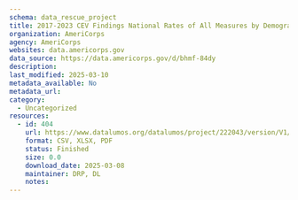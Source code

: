 ```yaml
---
schema: data_rescue_project 
title: 2017-2023 CEV Findings National Rates of All Measures by Demographics from the Current Population Survey Civic Engagement and Volunteering Supplement
organization: AmeriCorps
agency: AmeriCorps
websites: data.americorps.gov
data_source: https://data.americorps.gov/d/bhmf-84dy
description: 
last_modified: 2025-03-10
metadata_available: No
metadata_url: 
category:
  - Uncategorized
resources:
  - id: 404
    url: https://www.datalumos.org/datalumos/project/222043/version/V1/view
    format: CSV, XLSX, PDF
    status: Finished
    size: 0.0
    download_date: 2025-03-08
    maintainer: DRP, DL
    notes: 
---
```

